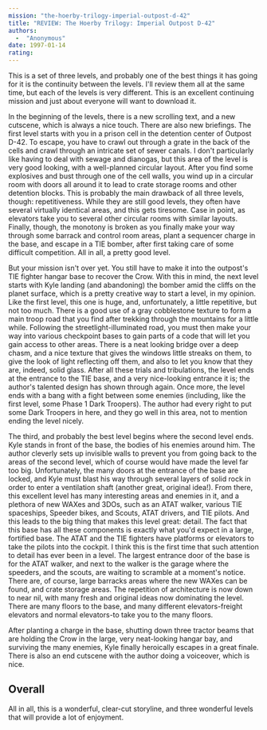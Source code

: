 ```yaml
---
mission: "the-hoerby-trilogy-imperial-outpost-d-42"
title: "REVIEW: The Hoerby Trilogy: Imperial Outpost D-42"
authors: 
  -  "Anonymous"
date: 1997-01-14
rating:
---
```


This is a set of three levels, and probably one of the best things it has going for it is the continuity between the levels. I'll review them all at the same time, but each of the levels is very different. This is an excellent continuing mission and just about everyone will want to download it.

In the beginning of the levels, there is a new scrolling text, and a new cutscene, which is always a nice touch. There are also new briefings. The first level starts with you in a prison cell in the detention center of Outpost D-42. To escape, you have to crawl out through a grate in the back of the cells and crawl through an intricate set of sewer canals. I don't particularly like having to deal with sewage and dianogas, but this area of the level is very good looking, with a well-planned circular layout. After you find some explosives and bust through one of the cell walls, you wind up in a circular room with doors all around it to lead to crate storage rooms and other detention blocks. This is probably the main drawback of all three levels, though: repetitiveness. While they are still good levels, they often have several virtually identical areas, and this gets tiresome. Case in point, as elevators take you to several other circular rooms with similar layouts. Finally, though, the monotony is broken as you finally make your way through some barrack and control room areas, plant a sequencer charge in the base, and escape in a TIE bomber, after first taking care of some difficult competition. All in all, a pretty good level.

But your mission isn't over yet. You still have to make it into the outpost's TIE fighter hangar base to recover the Crow. With this in mind, the next level starts with Kyle landing (and abandoning) the bomber amid the cliffs on the planet surface, which is a pretty creative way to start a level, in my opinion. Like the first level, this one is huge, and, unfortunately, a little repetitive, but not too much. There is a good use of a gray cobblestone texture to form a main troop road that you find after trekking through the mountains for a little while. Following the streetlight-illuminated road, you must then make your way into various checkpoint bases to gain parts of a code that will let you gain access to other areas. There is a neat looking bridge over a deep chasm, and a nice texture that gives the windows little streaks on them, to give the look of light reflecting off them, and also to let you know that they are, indeed, solid glass. After all these trials and tribulations, the level ends at the entrance to the TIE base, and a very nice-looking entrance it is; the author's talented design has shown through again. Once more, the level ends with a bang with a fight between some enemies (including, like the first level, some Phase 1 Dark Troopers). The author had every right to put some Dark Troopers in here, and they go well in this area, not to mention ending the level nicely.

The third, and probably the best level begins where the second level ends. Kyle stands in front of the base, the bodies of his enemies around him. The author cleverly sets up invisible walls to prevent you from going back to the areas of the second level, which of course would have made the level far too big. Unfortunately, the many doors at the entrance of the base are locked, and Kyle must blast his way through several layers of solid rock in order to enter a ventilation shaft (another great, original idea!). From there, this excellent level has many interesting areas and enemies in it, and a plethora of new WAXes and 3DOs, such as an ATAT walker, various TIE spaceships, Speeder bikes, and Scouts, ATAT drivers, and TIE pilots. And this leads to the big thing that makes this level great: detail. The fact that this base has all these components is exactly what you'd expect in a large, fortified base. The ATAT and the TIE fighters have platforms or elevators to take the pilots into the cockpit. I think this is the first time that such attention to detail has ever been in a level. The largest entrance door of the base is for the ATAT walker, and next to the walker is the garage where the speeders, and the scouts, are waiting to scramble at a moment's notice. There are, of course, large barracks areas where the new WAXes can be found, and crate storage areas. The repetition of architecture is now down to near nil, with many fresh and original ideas now dominating the level. There are many floors to the base, and many different elevators-freight elevators and normal elevators-to take you to the many floors.

After planting a charge in the base, shutting down three tractor beams that are holding the Crow in the large, very neat-looking hangar bay, and surviving the many enemies, Kyle finally heroically escapes in a great finale. There is also an end cutscene with the author doing a voiceover, which is nice.

## Overall

All in all, this is a wonderful, clear-cut storyline, and three wonderful levels that will provide a lot of enjoyment.
